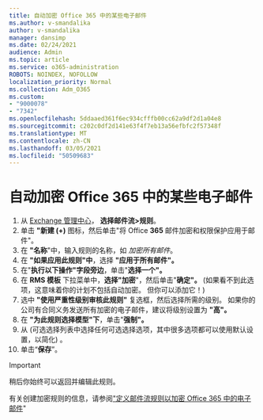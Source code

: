 ```yaml
---
title: 自动加密 Office 365 中的某些电子邮件
ms.author: v-smandalika
author: v-smandalika
manager: dansimp
ms.date: 02/24/2021
audience: Admin
ms.topic: article
ms.service: o365-administration
ROBOTS: NOINDEX, NOFOLLOW
localization_priority: Normal
ms.collection: Adm_O365
ms.custom:
- "9000078"
- "7342"
ms.openlocfilehash: 5ddaaed361f6ec934cfffb00cc62a9df2d1a04e8
ms.sourcegitcommit: c202c0df2d141e63f4f7eb13a56efbfc2f57348f
ms.translationtype: MT
ms.contentlocale: zh-CN
ms.lasthandoff: 03/05/2021
ms.locfileid: "50509683"
---
```

# <a name="automatically-encrypt-certain-email-messages-from-office-365"></a>自动加密 Office 365 中的某些电子邮件

1. 从 [Exchange 管理中心](https://outlook.office365.com/ecp/)， **选择邮件流>规则**。 
2. 单击 **"新建 (+)** 图标，然后单击"将 Office **365** 邮件加密和权限保护应用于邮件"。
3. 在 **"名称**"中，输入规则的名称，如 *加密所有邮件*。
4. 在 **"如果应用此规则"中**，选择 **"应用于所有邮件"。** 
5. 在"**执行以下操作"字段旁边**，单击"**选择一个"。** 
6. 在 **RMS 模板** 下拉菜单中，**选择"加密**"，然后单击"**确定"。**  (如果看不到此选项，这意味着你的计划不包括自动加密。 但你可以添加它！) 
7. 选中 **"使用严重性级别审核此规则"** 复选框，然后选择所需的级别。 如果你的公司有合同义务发送所有加密的电子邮件，建议将级别设置为 **"高"。**
8. 在 **"为此规则选择模型"下**，单击"**强制"。** 
9. 从 (可选选择列表中选择任何可选选择选项，其中很多选项都可以使用默认设置，以简化) 。
10. 单击“**保存**”。

> [!IMPORTANT]
> 稍后你始终可以返回并编辑此规则。

有关创建加密规则的信息，请参阅["定义邮件流规则以加密 Office 365 中的电子邮件](https://docs.microsoft.com/microsoft-365/compliance/define-mail-flow-rules-to-encrypt-email)"

